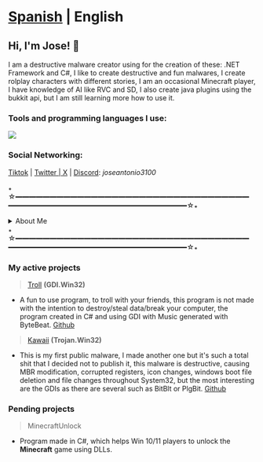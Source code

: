# [Spanish](README-ES.md) | English
## Hi, I'm Jose! 👋

I am a destructive malware creator using for the creation of these: .NET Framework and C#, I like to create destructive and fun malwares, I create rolplay characters with different stories, I am an occasional Minecraft player, I have knowledge of AI like RVC and SD, I also create java plugins using the bukkit api, but I am still learning more how to use it.

### Tools and programming languages I use:
![](https://skillicons.dev/icons?i=idea,vscode,visualstudio,cs,net,discordjs,java,js,nodejs,py)

### Social Networking:

[Tiktok](https://tiktok.com/@joseantonio3100_) | [Twitter | X](https://x.com/Joseantonio3100) | [Discord](https://discordapp.com/users/971813292102266920): *joseantonio3100*

꘎☆━━━━━━━━━━━━━━━━━━━━━━━━━━━━━━━━━━━━━━━━━━━━━━━━━━━━━━━━━━━━☆꘎
<details>
  
<summary>About Me</summary>

  * **Name:** José Antonio
  * **Games I have played:** Minecraft, Roblox, Stumble Guys, Asphalt and Doki Doki Literature Club
  * **Favorite Games:** Minecraft, Asphalt and Stumble Guys
  * **Hobbies:** Playing games, creating malware or something related to GDI and creating and developing characters.
  * **Where I live?:** Mexico
  * **I speak:** Spanish (Always) and English (5%)
  
</details>
꘎☆━━━━━━━━━━━━━━━━━━━━━━━━━━━━━━━━━━━━━━━━━━━━━━━━━━━━━━━━━━━━☆꘎

### My active projects

> [Troll](https://github.com/ItzMoon931/Troll) **(GDI.Win32)**
* A fun to use program, to troll with your friends, this program is not made with the intention to destroy/steal data/break your computer, the program created in C# and using GDI with Music generated with ByteBeat. [Github](https://github.com/ItzMoon931/Troll)

> [Kawaii](https://github.com/ItzMoon931/Kawaii) **(Trojan.Win32)**
* This is my first public malware, I made another one but it's such a total shit that I decided not to publish it, this malware is destructive, causing MBR modification, corrupted registers, icon changes, windows boot file deletion and file changes throughout System32, but the most interesting are the GDIs as there are several such as BitBlt or PlgBit. [Github](https://github.com/ItzMoon931/Kawaii)

### Pending projects

> MinecraftUnlock
* Program made in C#, which helps Win 10/11 players to unlock the **Minecraft** game using DLLs.
